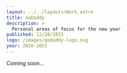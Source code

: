 ```yaml
---
layout: ../../layouts/Work.astro
title: GoDaddy
description: >
  Personal areas of focus for the new year
published: 12/28/2023
logo: /images/godaddy-logo.svg
year: 2016-2021
---
```


Coming soon...